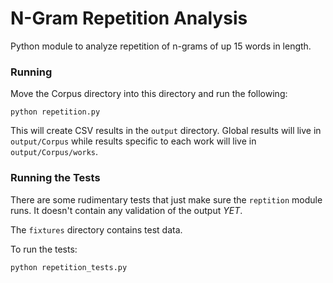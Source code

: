 # N-Gram Repetition Analysis

Python module to analyze repetition of n-grams of up 15 words in length.

### Running

Move the Corpus directory into this directory and run the following:

```
python repetition.py
```

This will create CSV results in the `output` directory.  Global results
will live in `output/Corpus` while results specific to each work will
live in `output/Corpus/works`.

### Running the Tests

There are some rudimentary tests that just make sure the `reptition`
module runs. It doesn't contain any validation of the output *YET*. 

The `fixtures` directory contains test data.  

To run the tests:

```
python repetition_tests.py
```
